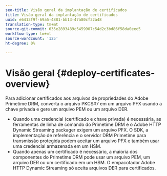 ```yaml
---
seo-title: Visão geral da implantação de certificados
title: Visão geral da implantação de certificados
uuid: e6413f9f-69a5-4881-bb13-47a80cf32a48
translation-type: tm+mt
source-git-commit: 635e2893439c5459907c54d2c3bd86f58da0eec5
workflow-type: tm+mt
source-wordcount: '125'
ht-degree: 0%

---
```



# Visão geral {#deploy-certificates-overview}

Para adicionar certificados aos arquivos de propriedades do Adobe Primetime DRM, converta o arquivo PKCS#7 em um arquivo PFX usando a chave privada e gere um arquivo PEM ou um arquivo DER.

* Quando uma credencial (certificado e chave privada) é necessária, as ferramentas de linha de comando do Primetime DRM e o Adobe HTTP Dynamic Streaming packager exigem um arquivo PFX. O SDK, a implementação de referência e o servidor DRM Primetime para transmissão protegida podem aceitar um arquivo PFX e também usar uma credencial armazenada em um HSM.
* Quando apenas um certificado é necessário, a maioria dos componentes do Primetime DRM pode usar um arquivo PEM, um arquivo DER ou um certificado em um HSM. O empacotador Adobe HTTP Dynamic Streaming só aceita arquivos DER para certificados.